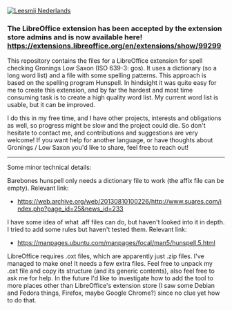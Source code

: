 [![Leesmij Nederlands](https://img.shields.io/badge/Leesmij-Nederlands-blue)](LEESMIJ.md)
### The LibreOffice extension has been accepted by the extension store admins and is now available here! https://extensions.libreoffice.org/en/extensions/show/99299


This repository contains the files for a LibreOffice extension for spell checking Gronings Low Saxon (ISO 639-3: gos). It uses a dictionary (so a long word list) and a file with some spelling patterns. This approach is based on the spelling program Hunspell. In hindsight it was quite easy for me to create this extension, and by far the hardest and most time consuming task is to create a high quality word list. My current word list is usable, but it can be improved.

I do this in my free time, and I have other projects, interests and obligations as well, so progress might be slow and the project could die. So don't hesitate to contact me, and contributions and suggestions are very welcome! If you want help for another language, or have thoughts about Gronings / Low Saxon you'd like to share, feel free to reach out!

---
Some minor technical details:

Barebones hunspell only needs a dictionary file to work (the affix file can be empty).
Relevant link:
- https://web.archive.org/web/20130810100226/http://www.suares.com/index.php?page_id=25&news_id=233

I have some idea of what .aff files can do, but haven't looked into it in depth. I tried to add some rules but haven't tested them.
Relevant link:
- https://manpages.ubuntu.com/manpages/focal/man5/hunspell.5.html

LibreOffice requires .oxt files, which are apparently just .zip files. I've managed to make one! It needs a few extra files. Feel free to unpack my .oxt file and copy its structure (and its generic contents), also feel free to ask me for help.
In the future I'd like to investigate how to add the tool to more places other than LibreOffice's extension store (I saw some Debian and Fedora things, Firefox, maybe Google Chrome?) since no clue yet how to do that.
